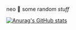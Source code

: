 neo :snake: 
some random *stuff*

[![Anurag's GitHub stats](https://github-readme-stats.vercel.app/api?username=neosnakex34)](https://github.com/neosnakex34/github-readme-stats)
